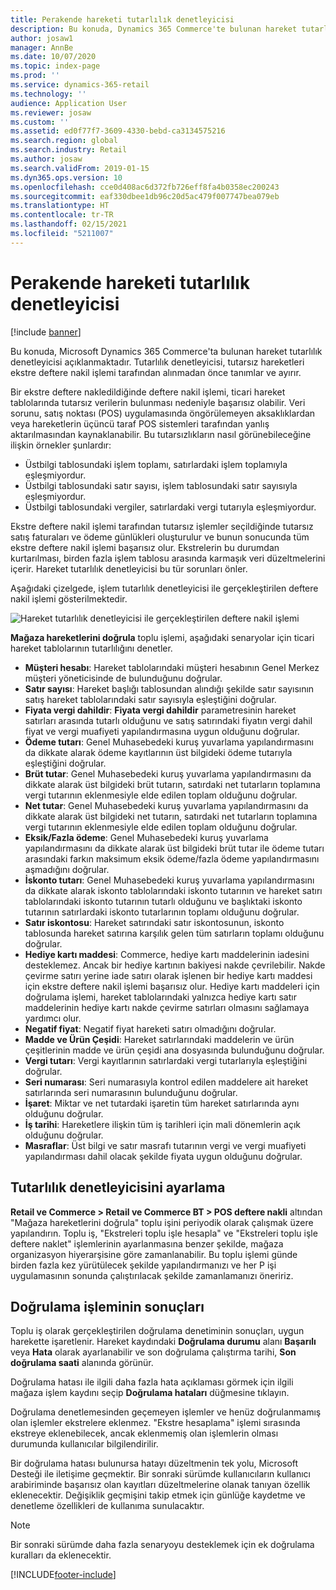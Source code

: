 ```yaml
---
title: Perakende hareketi tutarlılık denetleyicisi
description: Bu konuda, Dynamics 365 Commerce'te bulunan hareket tutarlılık denetleyicisi açıklanmaktadır.
author: josaw1
manager: AnnBe
ms.date: 10/07/2020
ms.topic: index-page
ms.prod: ''
ms.service: dynamics-365-retail
ms.technology: ''
audience: Application User
ms.reviewer: josaw
ms.custom: ''
ms.assetid: ed0f77f7-3609-4330-bebd-ca3134575216
ms.search.region: global
ms.search.industry: Retail
ms.author: josaw
ms.search.validFrom: 2019-01-15
ms.dyn365.ops.version: 10
ms.openlocfilehash: cce0d408ac6d372fb726eff8fa4b0358ec200243
ms.sourcegitcommit: eaf330dbee1db96c20d5ac479f007747bea079eb
ms.translationtype: HT
ms.contentlocale: tr-TR
ms.lasthandoff: 02/15/2021
ms.locfileid: "5211007"
---
```

# <a name="retail-transaction-consistency-checker"></a>Perakende hareketi tutarlılık denetleyicisi

[!include [banner](includes/banner.md)]

Bu konuda, Microsoft Dynamics 365 Commerce'ta bulunan hareket tutarlılık denetleyicisi açıklanmaktadır. Tutarlılık denetleyicisi, tutarsız hareketleri ekstre deftere nakil işlemi tarafından alınmadan önce tanımlar ve ayırır.

Bir ekstre deftere nakledildiğinde deftere nakil işlemi, ticari hareket tablolarında tutarsız verilerin bulunması nedeniyle başarısız olabilir. Veri sorunu, satış noktası (POS) uygulamasında öngörülemeyen aksaklıklardan veya hareketlerin üçüncü taraf POS sistemleri tarafından yanlış aktarılmasından kaynaklanabilir. Bu tutarsızlıkların nasıl görünebileceğine ilişkin örnekler şunlardır: 

- Üstbilgi tablosundaki işlem toplamı, satırlardaki işlem toplamıyla eşleşmiyordur.
- Üstbilgi tablosundaki satır sayısı, işlem tablosundaki satır sayısıyla eşleşmiyordur.
- Üstbilgi tablosundaki vergiler, satırlardaki vergi tutarıyla eşleşmiyordur. 

Ekstre deftere nakil işlemi tarafından tutarsız işlemler seçildiğinde tutarsız satış faturaları ve ödeme günlükleri oluşturulur ve bunun sonucunda tüm ekstre deftere nakil işlemi başarısız olur. Ekstrelerin bu durumdan kurtarılması, birden fazla işlem tablosu arasında karmaşık veri düzeltmelerini içerir. Hareket tutarlılık denetleyicisi bu tür sorunları önler.

Aşağıdaki çizelgede, işlem tutarlılık denetleyicisi ile gerçekleştirilen deftere nakil işlemi gösterilmektedir.

![Hareket tutarlılık denetleyicisi ile gerçekleştirilen deftere nakil işlemi](./media/validchecker.png "Perakende hareketi tutarlılık denetleyicisi ile gerçekleştirilen deftere nakil işlemi")

**Mağaza hareketlerini doğrula** toplu işlemi, aşağıdaki senaryolar için ticari hareket tablolarının tutarlılığını denetler.

- **Müşteri hesabı**: Hareket tablolarındaki müşteri hesabının Genel Merkez müşteri yöneticisinde de bulunduğunu doğrular.
- **Satır sayısı**: Hareket başlığı tablosundan alındığı şekilde satır sayısının satış hareket tablolarındaki satır sayısıyla eşleştiğini doğrular.
- **Fiyata vergi dahildir**: **Fiyata vergi dahildir** parametresinin hareket satırları arasında tutarlı olduğunu ve satış satırındaki fiyatın vergi dahil fiyat ve vergi muafiyeti yapılandırmasına uygun olduğunu doğrular.
- **Ödeme tutarı**: Genel Muhasebedeki kuruş yuvarlama yapılandırmasını da dikkate alarak ödeme kayıtlarının üst bilgideki ödeme tutarıyla eşleştiğini doğrular.
- **Brüt tutar**: Genel Muhasebedeki kuruş yuvarlama yapılandırmasını da dikkate alarak üst bilgideki brüt tutarın, satırdaki net tutarların toplamına vergi tutarının eklenmesiyle elde edilen toplam olduğunu doğrular.
- **Net tutar**: Genel Muhasebedeki kuruş yuvarlama yapılandırmasını da dikkate alarak üst bilgideki net tutarın, satırdaki net tutarların toplamına vergi tutarının eklenmesiyle elde edilen toplam olduğunu doğrular.
- **Eksik/Fazla ödeme**: Genel Muhasebedeki kuruş yuvarlama yapılandırmasını da dikkate alarak üst bilgideki brüt tutar ile ödeme tutarı arasındaki farkın maksimum eksik ödeme/fazla ödeme yapılandırmasını aşmadığını doğrular.
- **İskonto tutarı**: Genel Muhasebedeki kuruş yuvarlama yapılandırmasını da dikkate alarak iskonto tablolarındaki iskonto tutarının ve hareket satırı tablolarındaki iskonto tutarının tutarlı olduğunu ve başlıktaki iskonto tutarının satırlardaki iskonto tutarlarının toplamı olduğunu doğrular.
- **Satır iskontosu**: Hareket satırındaki satır iskontosunun, iskonto tablosunda hareket satırına karşılık gelen tüm satırların toplamı olduğunu doğrular.
- **Hediye kartı maddesi**: Commerce, hediye kartı maddelerinin iadesini desteklemez. Ancak bir hediye kartının bakiyesi nakde çevrilebilir. Nakde çevirme satırı yerine iade satırı olarak işlenen bir hediye kartı maddesi için ekstre deftere nakil işlemi başarısız olur. Hediye kartı maddeleri için doğrulama işlemi, hareket tablolarındaki yalnızca hediye kartı satır maddelerinin hediye kartı nakde çevirme satırları olmasını sağlamaya yardımcı olur.
- **Negatif fiyat**: Negatif fiyat hareketi satırı olmadığını doğrular.
- **Madde ve Ürün Çeşidi**: Hareket satırlarındaki maddelerin ve ürün çeşitlerinin madde ve ürün çeşidi ana dosyasında bulunduğunu doğrular.
- **Vergi tutarı**: Vergi kayıtlarının satırlardaki vergi tutarlarıyla eşleştiğini doğrular.
- **Seri numarası**: Seri numarasıyla kontrol edilen maddelere ait hareket satırlarında seri numarasının bulunduğunu doğrular.
- **İşaret**: Miktar ve net tutardaki işaretin tüm hareket satırlarında aynı olduğunu doğrular.
- **İş tarihi**: Hareketlere ilişkin tüm iş tarihleri için mali dönemlerin açık olduğunu doğrular.
- **Masraflar**: Üst bilgi ve satır masrafı tutarının vergi ve vergi muafiyeti yapılandırması dahil olacak şekilde fiyata uygun olduğunu doğrular.

## <a name="set-up-the-consistency-checker"></a>Tutarlılık denetleyicisini ayarlama

**Retail ve Commerce \> Retail ve Commerce BT \> POS deftere nakli** altından "Mağaza hareketlerini doğrula" toplu işini periyodik olarak çalışmak üzere yapılandırın. Toplu iş, "Ekstreleri toplu işle hesapla" ve "Ekstreleri toplu işle deftere naklet" işlemlerinin ayarlanmasına benzer şekilde, mağaza organizasyon hiyerarşisine göre zamanlanabilir. Bu toplu işlemi günde birden fazla kez yürütülecek şekilde yapılandırmanızı ve her P işi uygulamasının sonunda çalıştırılacak şekilde zamanlamanızı öneririz.

## <a name="results-of-validation-process"></a>Doğrulama işleminin sonuçları

Toplu iş olarak gerçekleştirilen doğrulama denetiminin sonuçları, uygun harekette işaretlenir. Hareket kaydındaki **Doğrulama durumu** alanı **Başarılı** veya **Hata** olarak ayarlanabilir ve son doğrulama çalıştırma tarihi, **Son doğrulama saati** alanında görünür.

Doğrulama hatası ile ilgili daha fazla hata açıklaması görmek için ilgili mağaza işlem kaydını seçip **Doğrulama hataları** düğmesine tıklayın.

Doğrulama denetlemesinden geçemeyen işlemler ve henüz doğrulanmamış olan işlemler ekstrelere eklenmez. "Ekstre hesaplama" işlemi sırasında ekstreye eklenebilecek, ancak eklenmemiş olan işlemlerin olması durumunda kullanıcılar bilgilendirilir.

Bir doğrulama hatası bulunursa hatayı düzeltmenin tek yolu, Microsoft Desteği ile iletişime geçmektir. Bir sonraki sürümde kullanıcıların kullanıcı arabiriminde başarısız olan kayıtları düzeltmelerine olanak tanıyan özellik eklenecektir. Değişiklik geçmişini takip etmek için günlüğe kaydetme ve denetleme özellikleri de kullanıma sunulacaktır.

> [!NOTE]
> Bir sonraki sürümde daha fazla senaryoyu desteklemek için ek doğrulama kuralları da eklenecektir.


[!INCLUDE[footer-include](../includes/footer-banner.md)]